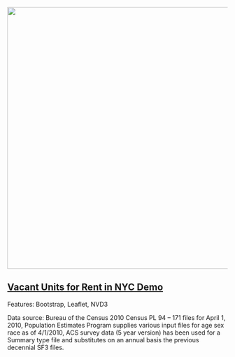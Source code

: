 <kbd><a href="http://livenlulu.github.io/rentalvacancy/"><img src="data/vacantunits" style="max-width:100%; width: 600px;"/></a>
</kbd>

## [Vacant Units for Rent in NYC Demo](http://livenlulu.github.io/rentalvacancy/)

Features: Bootstrap, Leaflet, NVD3

Data source: Bureau of the Census 2010 Census PL 94 – 171 files for April 1, 2010, Population Estimates Program supplies various input files for age sex race as of 4/1/2010, ACS survey data (5 year version) has been used for a Summary type file and substitutes on an annual basis the previous decennial SF3 files.
